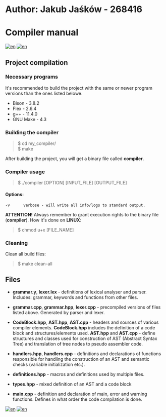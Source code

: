 # Author: Jakub Jaśków - 268416
# Compiler manual
[![en](https://img.shields.io/badge/lang-en-green.svg)](README.md)
[![en](https://img.shields.io/badge/lang-pl-red.svg)](README.pl.md)
## Project compilation
### Necessary programs
It's recommended to build the project with the same or newer program versions than the ones listed belowe.
+ Bison -       3.8.2
+ Flex -        2.6.4
+ g++ -         11.4.0
+ GNU Make -    4.3

### Building the compiler
>\$ cd my_compiler/\
>\$ make

After building the project, you will get a binary file called **compiler**.

### Compiler usage

>$ ./compiler [OPTION] [INPUT_FILE] [OUTPUT_FILE]

#### Options:

    -v      verbose - will write all info/logs to standard output.

**ATTENTION!**
Always remember to grant execution rights to the binary file (**compiler**). How it's done on **LINUX**: 

>$ chmod u+x [FILE_NAME]

### Cleaning

Clean all build files:
>$ make clean-all

## Files
+ **grammar.y**, **lexer.lex** - definitions of lexical analyser and parser. Includes: grammar, keywords and functions from other files.

+ **grammar.cpp**, **grammar.hpp**, **lexer.cpp** - precompiled versions of files listed above. Generated by parser and lexer.

+ **CodeBlock.hpp**, **AST.hpp**, **AST.cpp** - headers and sources of various compiler elements. **CodeBlock.hpp** includes the definition of a code block and structures/elements used. **AST.hpp** and **AST.cpp** - define structures and classes used for construction of AST (Abstract Syntax Tree) and translation of tree nodes to pseudo assembler code.

+ **handlers.hpp**, **handlers.cpp** - definitions and declarations of functions responsible for handling the construction of an AST and semantic checks (variable initialization etc.).

+ **definitions.hpp** - macros and definitions used by multiple files.

+ **types.hpp** - mixed definition of an AST and a code block

+ **main.cpp** - definition and declaration of main, error and warning functions. Defines in what order the code compilation is done.

[![en](https://img.shields.io/badge/lang-en-green.svg)](README.md)
[![en](https://img.shields.io/badge/lang-pl-red.svg)](README.pl.md)